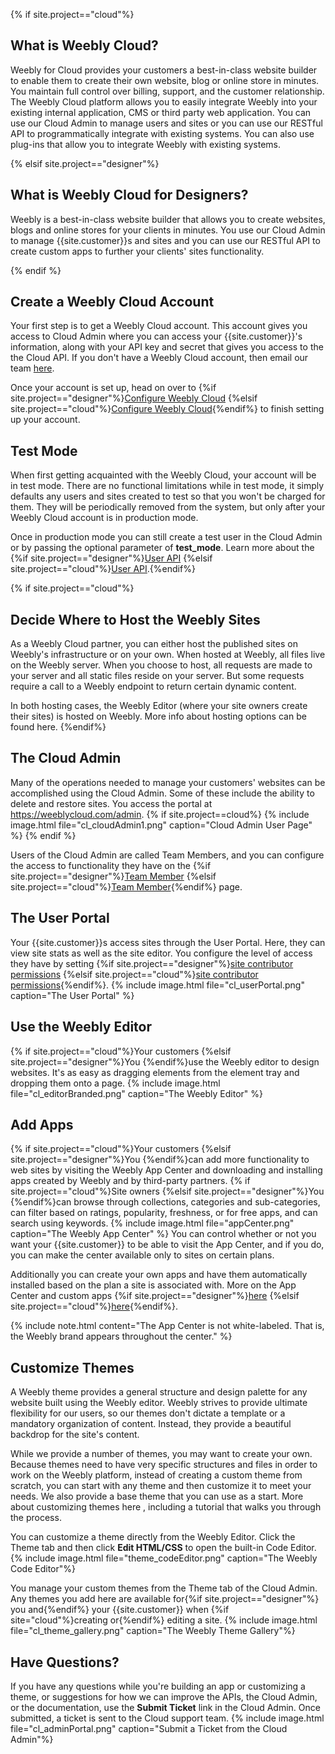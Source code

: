 {% if site.project=="cloud"%}
## What is Weebly Cloud?

Weebly for Cloud provides your customers a best-in-class website builder to enable them to create their own website, blog or online store in minutes. You maintain full control over billing, support, and the customer relationship. The Weebly Cloud platform allows you to easily integrate Weebly into your existing internal application, CMS or third party web application. You can use our <a data-container="body" data-toggle="popover" data-content="{{site.data.glossary.Cloud_Admin}}">Cloud Admin</a> to manage users and sites or you can use our RESTful API to programmatically integrate with existing systems. You can also use plug-ins that allow you to integrate Weebly with existing systems.

{% elsif site.project=="designer"%}
## What is Weebly Cloud for Designers?

Weebly is a best-in-class website builder that allows you to create websites, blogs and online stores for your clients in minutes. You use our <a data-container="body" data-toggle="popover" data-content="{{site.data.glossary.Cloud_Admin}}">Cloud Admin</a> to manage {{site.customer}}s and sites and you can use our RESTful API to create custom apps to further your clients' sites functionality.

{% endif %}

## Create a Weebly Cloud Account

Your first step is to get a Weebly Cloud account. This account gives you access to Cloud Admin where you can access your {{site.customer}}'s information, along with your API key and secret that gives you access to the the Cloud API. If you don't have a Weebly Cloud account, then email our team [here](mailto:bd@weebly.com).

Once your account is set up, head on over to {%if site.project=="designer"%}[Configure Weebly Cloud](ds_gs_configure.html) {%elsif site.project=="cloud"%}[Configure Weebly Cloud](cl_gs_configure.html){%endif%} to finish setting up your account.



## Test Mode

When first getting acquainted with the Weebly Cloud, your account will be in <a data-container="body" data-toggle="popover" data-content="{{site.data.glossary.test_mode}}">test mode</a>. There are no functional limitations while in test mode, it simply defaults any users and sites created to test so that you won't be charged for them. They will be periodically removed from the system, but only after your Weebly Cloud account is in production mode.

Once in production mode you can still create a test user in the Cloud Admin or by passing the optional parameter of **test_mode**. Learn more about the {%if site.project=="designer"%}[User API](ds_api_user.html) {%elsif site.project=="cloud"%}[User API](cl_api_user).{%endif%}

{% if site.project=="cloud"%}
## Decide Where to Host the Weebly Sites

As a Weebly Cloud partner, you can either host the published sites on Weebly's infrastructure or on your own. When hosted at Weebly, all files live on the Weebly server. When you choose to host, all requests are made to your server and all static files reside on your server. But some requests require a call to a Weebly endpoint to return certain dynamic content.

In both hosting cases, the Weebly Editor (where your site owners create their sites) is hosted on Weebly. More info about hosting options can be found here.
{%endif%}

## The Cloud Admin
Many of the operations needed to manage your customers' websites can be accomplished using the <a data-container="body" data-toggle="popover" data-content="{{site.data.glossary.Cloud_Admin}}">Cloud Admin</a>. Some of these include the ability to delete and restore sites. You access the portal at https://weeblycloud.com/admin.
{% if site.project==cloud%}
{% include image.html file="cl_cloudAdmin1.png" caption="Cloud Admin User Page" %}
{% endif %}
<!--TODO: add screenshot for desginer-->
Users of the Cloud Admin are called Team Members, and you can configure the access to functionality they have on the {%if site.project=="designer"%}[Team Member](ds_gs_team_members.html) {%elsif site.project=="cloud"%}[Team Member](cl_gs_team_members.html){%endif%} page.

## The User Portal
Your {{site.customer}}s access sites through the User Portal. Here, they can view site stats as well as the site editor. You configure the level of access they have by setting {%if site.project=="designer"%}[site contributor permissions](ds_gs_access_sites.html) {%elsif site.project=="cloud"%}[site contributor permissions](cl_gs_access_sites.html){%endif%}.
{% include image.html file="cl_userPortal.png" caption="The User Portal" %}

## Use the Weebly Editor

{% if site.project=="cloud"%}Your customers {%elsif site.project=="designer"%}You {%endif%}use the <a data-container="body" data-toggle="popover" data-content="{{site.data.glossary.page_editor}}">Weebly editor</a> to design websites. It's as easy as dragging <a data-container="body" data-toggle="popover" data-content="{{site.data.glossary.element}}">elements</a> from the <a data-container="body" data-toggle="popover" data-content="{{site.data.glossary.element_tray}}">element tray</a> and dropping them onto a page.
{% include image.html file="cl_editorBranded.png" caption="The Weebly Editor" %}

## Add Apps
{% if site.project=="cloud"%}Your customers {%elsif site.project=="designer"%}You {%endif%}can add more functionality to web sites by visiting the Weebly App Center and downloading and installing apps created by Weebly and by third-party partners. ​{% if site.project=="cloud"%}Site owners {%elsif site.project=="designer"%}You {%endif%}can browse through collections, categories and sub-categories, can filter based on ratings, popularity, freshness, or for free apps, and can search using keywords.
{% include image.html file="appCenter.png" caption="The Weebly App Center" %}
You can control whether or not you want your {{site.customer}} to be able to visit the App Center, and if you do, you can make the center available only to sites on certain plans.

Additionally you can create your own apps and have them automatically installed based on the plan a site is associated with. More on the App Center and custom apps {%if site.project=="designer"%}[here](ds_gs_apps.html) {%elsif site.project=="cloud"%}[here](cl_gs_apps.html){%endif%}.

{% include note.html content="The App Center is not white-labeled. That is, the Weebly brand appears throughout the center." %}

## Customize Themes

A Weebly theme provides a general structure and design palette for any website built using the Weebly editor. Weebly strives to provide ultimate flexibility for our users, so our themes don't dictate a template or a mandatory organization of content. Instead, they provide a beautiful backdrop for the site's content.

While we provide a number of themes, you may want to create your own. Because themes need to have very specific structures and files in order to work on the Weebly platform, instead of creating a custom theme from scratch, you can start with any theme and then customize it to meet your needs. We also provide a base theme that you can use as a start. More about customizing themes here <!--TODO: insert link -->, including a tutorial that walks you through the process.

You can customize a theme directly from the Weebly Editor. Click the Theme tab and then click
**Edit HTML/CSS** to open the built-in Code Editor.
{% include image.html file="theme_codeEditor.png" caption="The Weebly Code Editor"%}<br>

​​​You manage <!--TODO: insert link -->your custom themes from the Theme tab of the Cloud Admin. Any themes you add here are available for{%if site.project=="designer"%} you and{%endif%} your {{site.customer}} when {%if site="cloud"%}creating or{%endif%} editing a site.
{% include image.html file="cl_theme_gallery.png" caption="The Weebly Theme Gallery"%}<br>

## Have Questions?

If you have any questions while you're building an app or customizing a theme, or suggestions for how we can improve the APIs, the Cloud Admin, or the documentation, use the **Submit Ticket** link in the Cloud Admin. Once submitted, a ticket is sent to the Cloud support team.
{% include image.html file="cl_adminPortal.png" caption="Submit a Ticket from the Cloud Admin"%}<br>